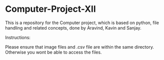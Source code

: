 # Computer-Project-XII

This is a repository for the Computer project, which is based on python, file handling and related concepts, done by Aravind, Kavin and Sanjay.

Instructions:

Please ensure that image files and .csv file are within the same directory. Otherwise you wont be able to access the files.
